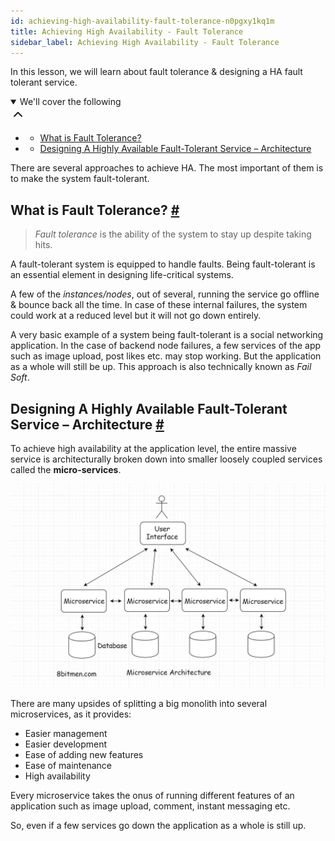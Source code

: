 ```yaml
---
id: achieving-high-availability-fault-tolerance-n0pgxy1kq1m
title: Achieving High Availability - Fault Tolerance
sidebar_label: Achieving High Availability - Fault Tolerance
---
```


<div class="PageSummary__TopLeft-sc-19qsvz4-36 fwauBw"><p class="PageSummary__Description-sc-19qsvz4-13 cPWwbw">In this lesson, we will learn about fault tolerance &amp; designing a HA fault tolerant service. </p><div class="PageSummary__Toc-sc-19qsvz4-39 gUDsJM"><details open="" class="styles__PageTOCStyled-rf9d2l-0 jgnDfg"><summary role="button" tabindex="0" class="styles__HeadingWrap-rf9d2l-1 jpKLlP">We'll cover the following<div rotate="0" color="black" size="24" display="inline-flex" name="icon-button" class="styles__IconButton-sc-12pjl04-0 bLjBRS"><svg xmlns="http://www.w3.org/2000/svg" width="24" height="24" viewBox="0 0 24 24" fill="none" stroke="currentColor" stroke-width="2" stroke-linecap="round" stroke-linejoin="round"><polyline points="18 15 12 9 6 15"></polyline></svg></div></summary><div class="markdown-container-div"><div class="markdownViewer Markdown__Viewer-sc-7qtuee-1 dZltoR" role="none"><ul>
<li>
<ul>
<li><a href="#what-is-fault-tolerance">What is Fault Tolerance?</a></li>
</ul>
</li>
<li>
<ul>
<li><a href="#designing-a-highly-available-fault-tolerant-service-architecture">Designing A Highly Available Fault-Tolerant Service – Architecture</a></li>
</ul>
</li>
</ul>
</div></div></details></div></div><div class="styles__ViewerComponentViewStyled-sc-1xosrua-0 cvzEyH"><div><div><div><div><div class=""><div class=""><div class="markdown-container-div"><div class="markdownViewer Markdown__Viewer-sc-7qtuee-1 zJKNA" role="none"><p data-id="4ebba671dfd599d88e8194700d1d3093">There are several approaches to achieve HA. The most important of them is to make the system fault-tolerant.</p>
<h2 id="what-is-fault-tolerance" data-id="8b24a63826ce52bed02b881a7a753ced">What is Fault Tolerance? <a class="markdownIt-Anchor" href="#what-is-fault-tolerance"><span class="anchor-link">#</span></a></h2>
<blockquote data-id="2047e54f07e1b95fd0463e2098299806">
<p><em>Fault tolerance</em> is the ability of the system to stay up despite taking hits.</p>
</blockquote>
<p data-id="4a775af1ed88f5167c5478d862dfd8cc">A fault-tolerant system is equipped to handle faults. Being fault-tolerant is an essential element in designing life-critical systems.</p>
<p data-id="49d9e49709d7ae4260ab2c4d284ef3be">A few of the <em>instances/nodes</em>, out of several, running the service go offline &amp; bounce back all the time. In case of these internal failures, the system could work at a reduced level but it will not go down entirely.</p>
<p data-id="9334b961af23e1fd4735c90786d2c2fc">A very basic example of a system being fault-tolerant is a social networking application. In the case of backend node failures, a few services of the app such as image upload, post likes etc. may stop working. But the application as a whole will still be up. This approach is also technically known as <em>Fail Soft</em>.</p>
</div></div></div></div></div></div></div></div></div><div class="styles__ViewerComponentViewStyled-sc-1xosrua-0 cvzEyH"><div><div><div><div><div class=""><div class=""><div class="markdown-container-div"><div class="markdownViewer Markdown__Viewer-sc-7qtuee-1 zJKNA" role="none"><h2 id="designing-a-highly-available-fault-tolerant-service-architecture" data-id="4bb344a000b7e3c42dbd4e1b0dbbdf3c">Designing A Highly Available Fault-Tolerant Service – Architecture <a class="markdownIt-Anchor" href="#designing-a-highly-available-fault-tolerant-service-architecture"><span class="anchor-link">#</span></a></h2>
<p data-id="0cf1f24dc25c3ec3835e89e209b7c22b">To achieve high availability at the application level, the entire massive service is architecturally broken down into smaller loosely coupled services called the <strong>micro-services</strong>.</p>
<p data-id="d41d8cd98f00b204e9800998ecf8427e"><img src="assets/api_collection_6064040858091520_6411938009448448_page_4911548562669568_image_5237658383024128.jpeg" alt=""></p>
<p data-id="b64bc3ff36bb1a97a15a3987be617673">There are many upsides of splitting a big monolith into several microservices, as it provides:</p>
<ul data-id="b114a34c9edbe7b1dda929d96f9f3f19">
<li>Easier management</li>
<li>Easier development</li>
<li>Ease of adding new features</li>
<li>Ease of maintenance</li>
<li>High availability</li>
</ul>
<p data-id="530020f6942c4ead41f26c07d4bacde5">Every microservice takes the onus of running different features of an application such as image upload, comment, instant messaging etc.</p>
<p data-id="a24141059a8ed5dd49859d6199859eb8">So, even if a few services go down the application as a whole is still up.</p>
</div></div></div></div></div></div></div></div></div>